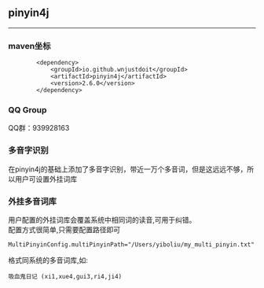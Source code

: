 ## pinyin4j

---
### maven坐标
```
        <dependency>
            <groupId>io.github.wnjustdoit</groupId>
            <artifactId>pinyin4j</artifactId>
            <version>2.6.0</version>
        </dependency>
```

### QQ Group
QQ群：939928163

### 多音字识别
在pinyin4j的基础上添加了多音字识别，带近一万个多音词，但是这远远不够，所以用户可设置外挂词库	

### 外挂多音词库
用户配置的外挂词库会覆盖系统中相同词的读音,可用于纠错。   
配置方式很简单,只需要配置路径即可 
```
MultiPinyinConfig.multiPinyinPath="/Users/yiboliu/my_multi_pinyin.txt"
```

格式同系统的多音词库,如: 
```
吸血鬼日记 (xi1,xue4,gui3,ri4,ji4)
```
